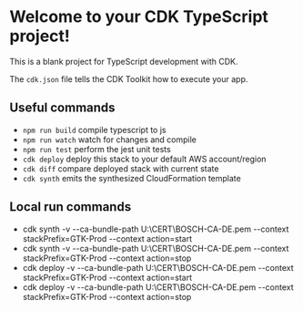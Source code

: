 # Welcome to your CDK TypeScript project!

This is a blank project for TypeScript development with CDK.

The `cdk.json` file tells the CDK Toolkit how to execute your app.

## Useful commands

 * `npm run build`   compile typescript to js
 * `npm run watch`   watch for changes and compile
 * `npm run test`    perform the jest unit tests
 * `cdk deploy`      deploy this stack to your default AWS account/region
 * `cdk diff`        compare deployed stack with current state
 * `cdk synth`       emits the synthesized CloudFormation template

## Local run commands
 * cdk synth -v --ca-bundle-path U:\CERT\BOSCH-CA-DE.pem --context stackPrefix=GTK-Prod --context action=start
 * cdk synth -v --ca-bundle-path U:\CERT\BOSCH-CA-DE.pem --context stackPrefix=GTK-Prod --context action=stop
 * cdk deploy -v --ca-bundle-path U:\CERT\BOSCH-CA-DE.pem --context stackPrefix=GTK-Prod --context action=start
 * cdk deploy -v --ca-bundle-path U:\CERT\BOSCH-CA-DE.pem --context stackPrefix=GTK-Prod --context action=stop

